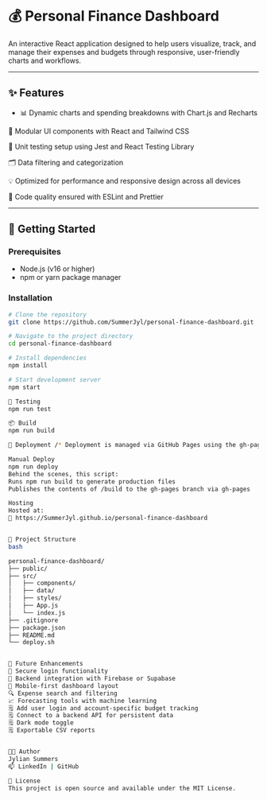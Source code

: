 # 💰 Personal Finance Dashboard

An interactive React application designed to help users visualize, track, and manage their expenses and budgets through responsive, user-friendly charts and workflows.

---

## ✨ Features

- 📊 Dynamic charts and spending breakdowns with Chart.js and Recharts

🧰 Modular UI components with React and Tailwind CSS

🧪 Unit testing setup using Jest and React Testing Library

🗂️ Data filtering and categorization

💡 Optimized for performance and responsive design across all devices

🔧 Code quality ensured with ESLint and Prettier

---

## 🚀 Getting Started

### Prerequisites

- Node.js (v16 or higher)  
- npm or yarn package manager  

### Installation

```bash
# Clone the repository
git clone https://github.com/SummerJyl/personal-finance-dashboard.git

# Navigate to the project directory
cd personal-finance-dashboard

# Install dependencies
npm install

# Start development server
npm start

🧪 Testing
npm run test

📦 Build
npm run build

🚀 Deployment /* Deployment is managed via GitHub Pages using the gh-pages package. */

Manual Deploy
npm run deploy
Behind the scenes, this script:
Runs npm run build to generate production files
Publishes the contents of /build to the gh-pages branch via gh-pages

Hosting
Hosted at:
🔗 https://SummerJyl.github.io/personal-finance-dashboard


📂 Project Structure
bash

personal-finance-dashboard/
├── public/
├── src/
│   ├── components/
│   ├── data/
│   ├── styles/
│   ├── App.js
│   └── index.js
├── .gitignore
├── package.json
├── README.md
└── deploy.sh


🌱 Future Enhancements
🔐 Secure login functionality
💾 Backend integration with Firebase or Supabase
📱 Mobile-first dashboard layout
🔍 Expense search and filtering
📈 Forecasting tools with machine learning
🗒️ Add user login and account-specific budget tracking
🗒️ Connect to a backend API for persistent data
🗒️ Dark mode toggle
🗒️ Exportable CSV reports


🧑‍💻 Author
Jylian Summers
📫 LinkedIn | GitHub

📄 License
This project is open source and available under the MIT License.